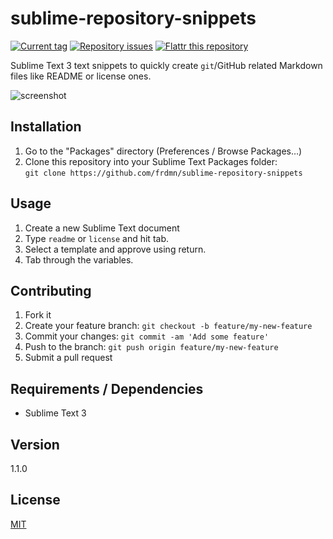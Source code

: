 # sublime-repository-snippets

[![Current tag](http://img.shields.io/github/tag/frdmn/sublime-repository-snippets.svg)](https://github.com/frdmn/sublime-repository-snippets/tags) [![Repository issues](http://issuestats.com/github/frdmn/sublime-repository-snippets/badge/issue)](http://issuestats.com/github/frdmn/sublime-repository-snippets) [![Flattr this repository](http://api.flattr.com/button/flattr-badge-large.png)](https://flattr.com/submit/auto?user_id=frdmn&url=https://github.com/frdmn/sublime-repository-snippets) 

Sublime Text 3 text snippets to quickly create `git`/GitHub related Markdown files like README or license ones. 

![screenshot](http://up.frd.mn/Rj5J5.gif)

## Installation

1. Go to the "Packages" directory (Preferences / Browse Packages…)
2. Clone this repository into your Sublime Text Packages folder:  
  `git clone https://github.com/frdmn/sublime-repository-snippets`

## Usage

1. Create a new Sublime Text document
2. Type `readme` or `license` and hit tab. 
3. Select a template and approve using return.
4. Tab through the variables.

## Contributing

1. Fork it
2. Create your feature branch: `git checkout -b feature/my-new-feature`
3. Commit your changes: `git commit -am 'Add some feature'`
4. Push to the branch: `git push origin feature/my-new-feature`
5. Submit a pull request

## Requirements / Dependencies

* Sublime Text 3

## Version

1.1.0

## License

[MIT](LICENSE)
